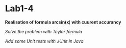 # Lab1-4
**Realisation of formula arcsin(x) with cuurent accurancy**

*Solve the problem with Teylor formula* 

*Add some Unit tests with JUnit in Java* 